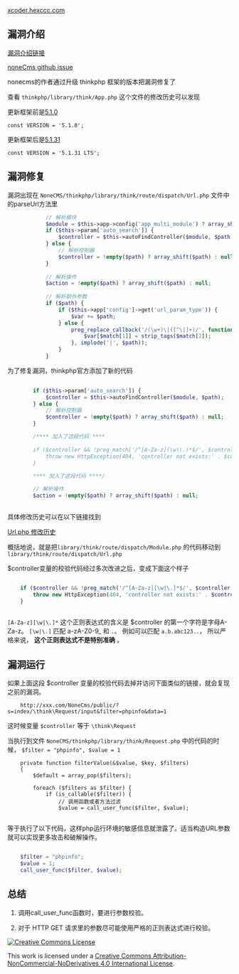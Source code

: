 [xcoder.hexccc.com](http://xcoder.hexccc.com)

## 漏洞介绍

[漏洞介绍链接](http://www.cnnvd.org.cn/web/xxk/ldxqById.tag?CNNVD=CNNVD-201812-489)

[noneCms github issue](https://github.com/nangge/noneCms/issues/21)

nonecms的作者通过升级 thinkphp 框架的版本把漏洞修复了

查看 `thinkphp/library/think/App.php` 这个文件的修改历史可以发现

更新框架前是[5.1.0](https://github.com/top-think/framework/releases/tag/v5.1.0)
     
    const VERSION = '5.1.0';
    
更新框架后是[5.1.31](https://github.com/top-think/framework/releases/tag/v5.1.31)

    const VERSION = '5.1.31 LTS';

## 漏洞修复

漏洞出现在 `NoneCMS/thinkphp/library/think/route/dispatch/Url.php` 文件中的parseUrl方法里


```php
            // 解析模块
            $module = $this->app->config('app_multi_module') ? array_shift($path) : null;
            if ($this->param['auto_search']) {
                $controller = $this->autoFindController($module, $path);
            } else {
                // 解析控制器
                $controller = !empty($path) ? array_shift($path) : null;
            }
    
            // 解析操作
            $action = !empty($path) ? array_shift($path) : null;
    
            // 解析额外参数
            if ($path) {
                if ($this->app['config']->get('url_param_type')) {
                    $var += $path;
                } else {
                    preg_replace_callback('/(\w+)\|([^\|]+)/', function ($match) use (&$var) {
                        $var[$match[1]] = strip_tags($match[2]);
                    }, implode('|', $path));
                }
            }
```
            
为了修复漏洞，thinkphp官方添加了新的代码
            
```php
            
        if ($this->param['auto_search']) {
            $controller = $this->autoFindController($module, $path);
        } else {
            // 解析控制器
            $controller = !empty($path) ? array_shift($path) : null;
        }

        /**** 加入了这段代码 ****
        
        if ($controller && !preg_match('/^[A-Za-z](\w|\.)*$/', $controller)) {
            throw new HttpException(404, 'controller not exists:' . $controller);
        }
        
        **** 加入了这段代码 ****/

        // 解析操作
        $action = !empty($path) ? array_shift($path) : null;
        
```
        
具体修改历史可以在以下链接找到

[Url.php 修改历史](https://github.com/top-think/framework/commits/5.1/library/think/route/dispatch/Url.php)

概括地说，就是把`library/think/route/dispatch/Module.php` 的代码移动到 `library/think/route/dispatch/Url.php`

$controller变量的校验代码经过多次改进之后，变成下面这个样子

```php

    if ($controller && !preg_match('/^[A-Za-z][\w|\.]*$/', $controller)) {
        throw new HttpException(404, 'controller not exists:' . $controller);
    }
    
```    

`[A-Za-z][\w|\.]*` 这个正则表达式的含义是 $controller 的第一个字符是字母A-Za-z。 `[\w|\.]` 匹配 a-zA-Z0-9_ 和 `.`。 例如可以匹配
`a.b.abc123..`， 所以严格来说， **这个正则表达式不是特别准确** 。

## 漏洞运行
    
如果上面这段 $controller 变量的校验代码去掉并访问下面类似的链接，就会复现之前的漏洞。

```
    http://xxx.com/NoneCms/public/?s=index/\think\Request/input&filter=phpinfo&data=1
```

这时候变量 `$controller` 等于 `\think\Request`

当执行到文件 `NoneCMS/thinkphp/library/think/Request.php` 中的代码的时候， `$filter = "phpinfo", $value = 1`

```
    private function filterValue(&$value, $key, $filters)
    {
        $default = array_pop($filters);

        foreach ($filters as $filter) {
            if (is_callable($filter)) {
                // 调用函数或者方法过滤
                $value = call_user_func($filter, $value);
                
```

等于执行了以下代码，这样php运行环境的敏感信息就泄露了。适当构造URL参数就可以实现更多攻击和破解操作。

```php

    $filter = "phpinfo";
    $value = 1;
    call_user_func($filter, $value);

```

## 总结

1. 调用call_user_func函数时，要进行参数校验。

2. 对于 HTTP GET 请求里的参数尽可能使用严格的正则表达式进行校验。



<a rel="license" href="http://creativecommons.org/licenses/by-nc-nd/4.0/"><img alt="Creative Commons License" style="border-width:0" src="http://xcoder.hexccc.com/cc.png"></a>
    
This work is licensed under a [Creative Commons Attribution-NonCommercial-NoDerivatives 4.0 International License](http://creativecommons.org/licenses/by-nc-nd/4.0/).

